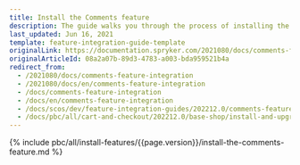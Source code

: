 ```yaml
---
title: Install the Comments feature
description: The guide walks you through the process of installing the Comments feature into your project.
last_updated: Jun 16, 2021
template: feature-integration-guide-template
originalLink: https://documentation.spryker.com/2021080/docs/comments-feature-integration
originalArticleId: 08a2a07b-89d3-4783-a003-bda959521b4a
redirect_from:
  - /2021080/docs/comments-feature-integration
  - /2021080/docs/en/comments-feature-integration
  - /docs/comments-feature-integration
  - /docs/en/comments-feature-integration
  - /docs/scos/dev/feature-integration-guides/202212.0/comments-feature-integration.html
  - /docs/pbc/all/cart-and-checkout/202212.0/base-shop/install-and-upgrade/install-features/install-the-comments-feature.html
---
```


{% include pbc/all/install-features/{{page.version}}/install-the-comments-feature.md %} <!-- To edit, see /_includes/pbc/all/install-features/202212.0/install-the-comments-feature.md -->
